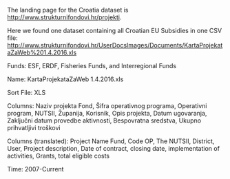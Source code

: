 The landing page for the Croatia dataset is http://www.strukturnifondovi.hr/projekti.

Here we found one dataset containing all Croatian EU Subsidies in one CSV file:
http://www.strukturnifondovi.hr/UserDocsImages/Documents/KartaProjekataZaWeb%201.4.2016.xls

Funds: ESF, ERDF, Fisheries Funds, and Interregional Funds

Name: KartaProjekataZaWeb 1.4.2016.xls

Sort File: XLS

Columns: Naziv projekta	Fond, Šifra operativnog programa, Operativni program, NUTSII, Županija, Korisnik, Opis projekta, Datum ugovaranja, Zaključni datum provedbe aktivnosti, Bespovratna sredstva, Ukupno prihvatljivi troškovi

Columns (translated): Project Name Fund, Code OP, The NUTSII, District, User, Project description, Date of contract, closing date, implementation of activities, Grants, total eligible costs

Time: 2007-Current
